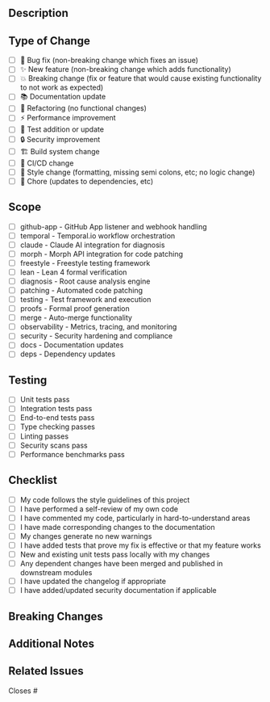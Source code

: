 ## Description

<!-- Provide a clear and concise description of the changes -->

## Type of Change

- [ ] 🐛 Bug fix (non-breaking change which fixes an issue)
- [ ] ✨ New feature (non-breaking change which adds functionality)
- [ ] 💥 Breaking change (fix or feature that would cause existing functionality to not work as expected)
- [ ] 📚 Documentation update
- [ ] 🔧 Refactoring (no functional changes)
- [ ] ⚡ Performance improvement
- [ ] 🧪 Test addition or update
- [ ] 🔒 Security improvement
- [ ] 🏗️ Build system change
- [ ] 🔄 CI/CD change
- [ ] 🎨 Style change (formatting, missing semi colons, etc; no logic change)
- [ ] 🧹 Chore (updates to dependencies, etc)

## Scope

<!-- Select the scope of your changes -->

- [ ] github-app - GitHub App listener and webhook handling
- [ ] temporal - Temporal.io workflow orchestration
- [ ] claude - Claude AI integration for diagnosis
- [ ] morph - Morph API integration for code patching
- [ ] freestyle - Freestyle testing framework
- [ ] lean - Lean 4 formal verification
- [ ] diagnosis - Root cause analysis engine
- [ ] patching - Automated code patching
- [ ] testing - Test framework and execution
- [ ] proofs - Formal proof generation
- [ ] merge - Auto-merge functionality
- [ ] observability - Metrics, tracing, and monitoring
- [ ] security - Security hardening and compliance
- [ ] docs - Documentation updates
- [ ] deps - Dependency updates

## Testing

<!-- Describe the tests that you ran to verify your changes -->

- [ ] Unit tests pass
- [ ] Integration tests pass
- [ ] End-to-end tests pass
- [ ] Type checking passes
- [ ] Linting passes
- [ ] Security scans pass
- [ ] Performance benchmarks pass

## Checklist

- [ ] My code follows the style guidelines of this project
- [ ] I have performed a self-review of my own code
- [ ] I have commented my code, particularly in hard-to-understand areas
- [ ] I have made corresponding changes to the documentation
- [ ] My changes generate no new warnings
- [ ] I have added tests that prove my fix is effective or that my feature works
- [ ] New and existing unit tests pass locally with my changes
- [ ] Any dependent changes have been merged and published in downstream modules
- [ ] I have updated the changelog if appropriate
- [ ] I have added/updated security documentation if applicable

## Breaking Changes

<!-- If this PR contains breaking changes, describe them here -->

## Additional Notes

<!-- Add any other context about the pull request here -->

## Related Issues

<!-- Link to any related issues -->

Closes #
